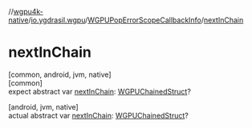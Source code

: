 //[wgpu4k-native](../../../index.md)/[io.ygdrasil.wgpu](../index.md)/[WGPUPopErrorScopeCallbackInfo](index.md)/[nextInChain](next-in-chain.md)

# nextInChain

[common, android, jvm, native]\
[common]\
expect abstract var [nextInChain](next-in-chain.md): [WGPUChainedStruct](../-w-g-p-u-chained-struct/index.md)?

[android, jvm, native]\
actual abstract var [nextInChain](next-in-chain.md): [WGPUChainedStruct](../-w-g-p-u-chained-struct/index.md)?